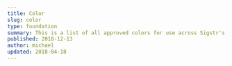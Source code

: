 ```yaml
---
title: Color
slug: color
type: foundation
summary: This is a list of all approved colors for use across Sigstr's paid UI properties.
published: 2018-12-13
author: michael
updated: 2018-04-18
---
```


<!-- Generated in templates/element.html -->